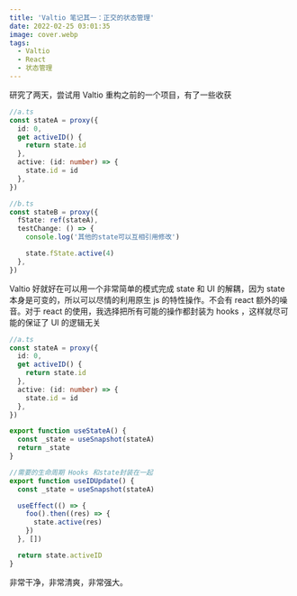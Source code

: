 ```yaml
---
title: 'Valtio 笔记其一：正交的状态管理'
date: 2022-02-25 03:01:35
image: cover.webp
tags:
  - Valtio
  - React
  - 状态管理
---
```


研究了两天，尝试用 Valtio 重构之前的一个项目，有了一些收获

<!-- more -->

```ts
//a.ts
const stateA = proxy({
  id: 0,
  get activeID() {
    return state.id
  },
  active: (id: number) => {
    state.id = id
  },
})

//b.ts
const stateB = proxy({
  fState: ref(stateA),
  testChange: () => {
    console.log('其他的state可以互相引用修改')

    state.fState.active(4)
  },
})
```

Valtio 好就好在可以用一个非常简单的模式完成 state 和 UI 的解耦，因为 state
本身是可变的，所以可以尽情的利用原生 js 的特性操作。不会有 react 额外的噪音。对于 react 的使用，我选择把所有可能的操作都封装为 hooks ，这样就尽可能的保证了 UI 的逻辑无关

```ts
//a.ts
const stateA = proxy({
  id: 0,
  get activeID() {
    return state.id
  },
  active: (id: number) => {
    state.id = id
  },
})

export function useStateA() {
  const _state = useSnapshot(stateA)
  return _state
}

//需要的生命周期 Hooks 和state封装在一起
export function useIDUpdate() {
  const _state = useSnapshot(stateA)

  useEffect(() => {
    foo().then((res) => {
      state.active(res)
    })
  }, [])

  return state.activeID
}
```

非常干净，非常清爽，非常强大。
